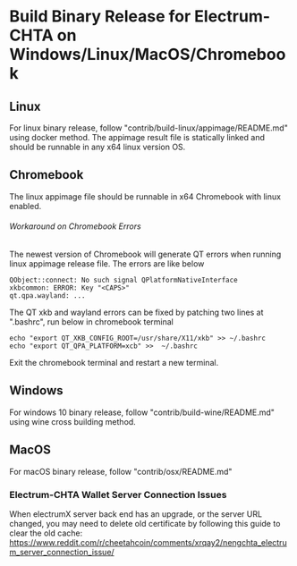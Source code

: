 Build Binary Release for Electrum-CHTA on Windows/Linux/MacOS/Chromebook
============================


## Linux
For linux binary release, follow "contrib/build-linux/appimage/README.md"
 using docker method. The appimage result file is statically linked and should be runnable in any x64 linux version OS. 

## Chromebook

The linux appimage file should be runnable in x64 Chromebook with linux enabled.
###### Workaround on Chromebook Errors

The newest version of Chromebook will generate QT errors when running linux appimage release file. The errors are like below
```
QObject::connect: No such signal QPlatformNativeInterface
xkbcommon: ERROR: Key "<CAPS>"
qt.qpa.wayland: ...
```
The QT xkb and wayland errors can be fixed by patching two lines at ".bashrc", run below in chromebook terminal
```commandline
echo "export QT_XKB_CONFIG_ROOT=/usr/share/X11/xkb" >> ~/.bashrc
echo "export QT_QPA_PLATFORM=xcb" >>  ~/.bashrc
```
Exit the chromebook terminal and restart a new terminal.

## Windows
For windows 10 binary release, follow "contrib/build-wine/README.md" using wine cross building method.

## MacOS
For macOS binary release, follow "contrib/osx/README.md"


### Electrum-CHTA Wallet Server Connection Issues

When electrumX server back end has an upgrade, or the server URL changed, you may need to delete old certificate by following this guide to clear the old cache:
https://www.reddit.com/r/cheetahcoin/comments/xrqay2/nengchta_electrum_server_connection_issue/
